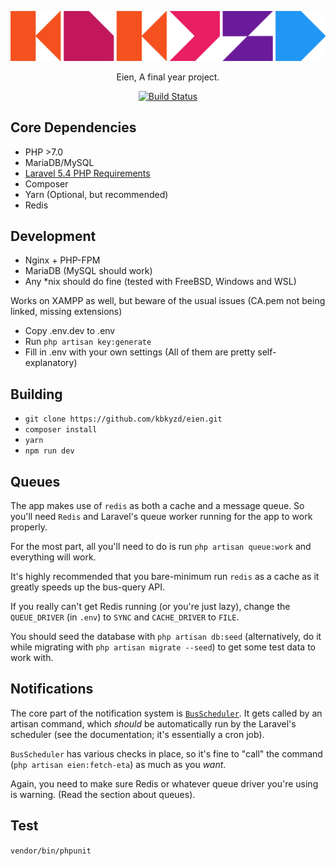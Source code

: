<p align="center"><img src="https://raw.githubusercontent.com/kbkyzd/eien/master/public/img/KBKYZDx600.png"></p>

<p align="center">Eien, A final year project.</p>
<p align="center"><a href="https://travis-ci.org/kbkyzd/eien"><img src="https://img.shields.io/travis/kbkyzd/eien.svg?style=flat-square" alt="Build Status"></a></p>


## Core Dependencies
* PHP >7.0
* MariaDB/MySQL
* [Laravel 5.4 PHP Requirements](https://laravel.com/docs/5.4#installation)
* Composer
* Yarn (Optional, but recommended)
* Redis

## Development
* Nginx + PHP-FPM
* MariaDB (MySQL should work)
* Any *nix should do fine (tested with FreeBSD, Windows and WSL)

Works on XAMPP as well, but beware of the usual issues (CA.pem not being linked, missing extensions)

* Copy .env.dev to .env
* Run `php artisan key:generate`
* Fill in .env with your own settings (All of them are pretty self-explanatory)

## Building
* `git clone https://github.com/kbkyzd/eien.git`
* `composer install`
* `yarn`
* `npm run dev`

## Queues
The app makes use of `redis` as both a cache and a message queue. So you'll need `Redis` and Laravel's queue worker running for the app to work properly. 

For the most part, all you'll need to do is run `php artisan queue:work` and everything will work.

It's highly recommended that you bare-minimum run `redis` as a cache as it greatly speeds up the bus-query API.

If you really can't get Redis running (or you're just lazy), change the `QUEUE_DRIVER` (in `.env`) to `SYNC` and `CACHE_DRIVER` to `FILE`.

You should seed the database with `php artisan db:seed` (alternatively, do it while migrating with `php artisan migrate --seed`) to get some test data to work with.

## Notifications
The core part of the notification system is [`BusScheduler`](https://github.com/kbkyzd/eien/blob/master/app/Helpers/BusScheduler.php). It gets called by an artisan command, which *should* be automatically run by the Laravel's scheduler (see the documentation; it's essentially a cron job).

`BusScheduler` has various checks in place, so it's fine to "call" the command (`php artisan eien:fetch-eta`) as much as you *want*.

Again, you need to make sure Redis or whatever queue driver you're using is warning. (Read the section about queues).

## Test
`vendor/bin/phpunit`
